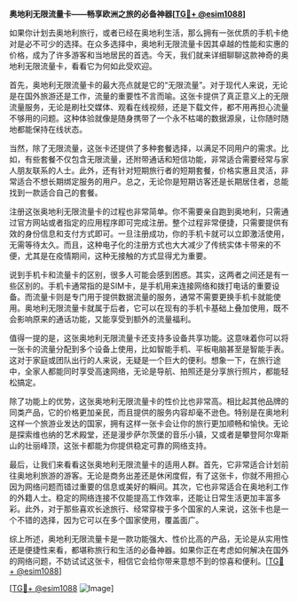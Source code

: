 **奥地利无限流量卡——畅享欧洲之旅的必备神器[[TG💪+ @esim1088](https://t.me/s/esim1088)]**

如果你计划去奥地利旅行，或者已经在奥地利生活，那么拥有一张优质的手机卡绝对是必不可少的选择。在众多选择中，奥地利无限流量卡因其卓越的性能和实惠的价格，成为了许多游客和当地居民的首选。今天，我们就来详细聊聊这款神奇的奥地利无限流量卡，看看它为何如此受欢迎。

首先，奥地利无限流量卡的最大亮点就是它的“无限流量”。对于现代人来说，无论是在国外旅游还是工作，流量的重要性不言而喻。这张卡提供了真正意义上的无限流量服务，无论是刷社交媒体、观看在线视频，还是下载文件，都不用再担心流量不够用的问题。这种体验就像是随身携带了一个永不枯竭的数据源泉，让你随时随地都能保持在线状态。

当然，除了无限流量，这张卡还提供了多种套餐选择，以满足不同用户的需求。比如，有些套餐不仅包含无限流量，还附带通话和短信功能，非常适合需要经常与家人朋友联系的人士。此外，还有针对短期旅行者的短期套餐，价格实惠且灵活，非常适合不想长期绑定服务的用户。总之，无论你是短期访客还是长期居住者，总能找到一款适合自己的套餐。

注册这张奥地利无限流量卡的过程也非常简单。你不需要亲自跑到奥地利，只需通过官方网站或者指定的应用程序即可完成注册。整个过程非常便捷，只需要提供有效的身份信息和支付方式即可。一旦注册成功，你的手机卡就可以立即激活使用，无需等待太久。而且，这种电子化的注册方式也大大减少了传统实体卡带来的不便，尤其是在疫情期间，这种无接触的方式显得尤为重要。

说到手机卡和流量卡的区别，很多人可能会感到困惑。其实，这两者之间还是有一些区别的。手机卡通常指的是SIM卡，是手机用来连接网络和拨打电话的重要设备。而流量卡则是专门用于提供数据流量的服务，通常不需要更换手机卡就能使用。奥地利无限流量卡就属于后者，它可以在现有的手机卡基础上叠加使用，既不会影响原来的通话功能，又能享受到额外的流量福利。

值得一提的是，这张奥地利无限流量卡还支持多设备共享功能。这意味着你可以将一张卡的流量分配到多个设备上使用，比如智能手机、平板电脑甚至是智能手表。这对于家庭或团队出行的人来说，无疑是一个巨大的便利。想象一下，在旅行途中，全家人都能同时享受高速网络，无论是导航、拍照还是分享旅行照片，都能轻松搞定。

除了功能上的优势，这张奥地利无限流量卡的性价比也非常高。相比起其他品牌的同类产品，它的价格更加亲民，而且提供的服务内容却毫不逊色。特别是在奥地利这样一个旅游业发达的国家，拥有这样一张卡会让你的旅行更加顺畅和愉快。无论是探索维也纳的艺术殿堂，还是漫步萨尔茨堡的音乐小镇，又或者是攀登阿尔卑斯山的壮丽峰顶，这张卡都能为你提供稳定可靠的网络支持。

最后，让我们来看看这张奥地利无限流量卡的适用人群。首先，它非常适合计划前往奥地利旅游的游客。无论是商务出差还是休闲度假，有了这张卡，你就不用担心因为网络问题而错过重要的信息或美好的瞬间。其次，它也非常适合在奥地利工作的外籍人士。稳定的网络连接不仅能提高工作效率，还能让日常生活更加丰富多彩。此外，对于那些喜欢长途旅行、经常穿梭于多个国家的人来说，这张卡也是一个不错的选择，因为它可以在多个国家使用，覆盖面广。

综上所述，奥地利无限流量卡是一款功能强大、性价比高的产品，无论是从实用性还是便捷性来看，都堪称旅行和生活的必备神器。如果你正在考虑如何解决在国外的网络问题，不妨试试这张卡，相信它会给你带来意想不到的惊喜和便利。[[TG💪+ @esim1088](https://t.me/s/esim1088)]

[[TG💪+ @esim1088](https://t.me/s/esim1088) ![Image](https://i.postimg.cc/4NQfJmqS/Snipaste-2025-05-13-00-14-12.png)]